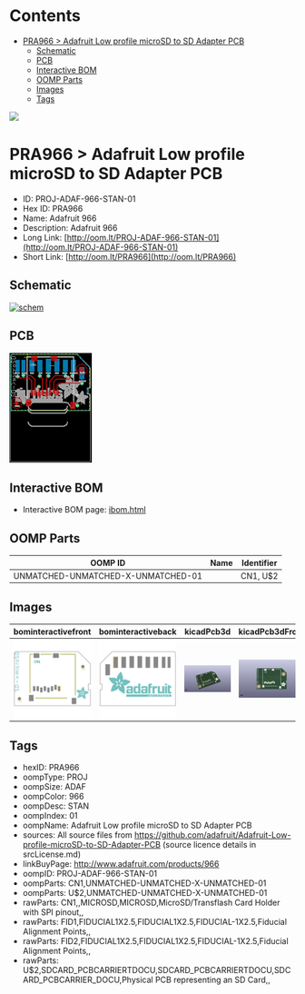 



Contents
========

* [PRA966 > Adafruit Low profile microSD to SD Adapter PCB](#pra966--adafruit-low-profile-microsd-to-sd-adapter-pcb)
	* [Schematic](#schematic)
	* [PCB](#pcb)
	* [Interactive BOM](#interactive-bom)
	* [OOMP Parts](#oomp-parts)
	* [Images](#images)
	* [Tags](#tags)
  
![][im]
# PRA966 > Adafruit Low profile microSD to SD Adapter PCB

- ID: PROJ-ADAF-966-STAN-01
- Hex ID: PRA966
- Name: Adafruit 966
- Description: Adafruit 966
- Long Link: [http://oom.lt/PROJ-ADAF-966-STAN-01](http://oom.lt/PROJ-ADAF-966-STAN-01)
- Short Link: [http://oom.lt/PRA966](http://oom.lt/PRA966)

## Schematic
  
[![schem](eagleSchemImage.png)](eagleSchemImage.png)
## PCB
  
[![pcb](eagleImage.png)](eagleImage.png)
## Interactive BOM

- Interactive BOM page: [ibom.html](https://htmlpreview.github.io/?https://github.com/oomlout/oomlout_OOMP_projects/blob/main/PROJ-ADAF-966-STAN-01/kicad/bom/ibom.html)

## OOMP Parts
  

|OOMP ID|Name|Identifier|
| :---: | :---: | :---: |
|UNMATCHED-UNMATCHED-X-UNMATCHED-01||CN1, U$2|

## Images
  
  

|bominteractivefront|bominteractiveback|kicadPcb3d|kicadPcb3dFront|kicadPcb3dBack|kicadSchem|eagleImage|eagleSchemImage|pcbdraw|pcbdrawback|
| :---: | :---: | :---: | :---: | :---: | :---: | :---: | :---: | :---: | :---: |
|[![bominteractivefront](bomFront_140.png)](bomFront.png)|[![bominteractiveback](bomBack_140.png)](bomBack.png)|[![kicadPcb3d](kicadPcb3d_140.png)](kicadPcb3d.png)|[![kicadPcb3dFront](kicadPcb3dFront_140.png)](kicadPcb3dFront.png)|[![kicadPcb3dBack](kicadPcb3dBack_140.png)](kicadPcb3dBack.png)|[![kicadSchem](kicadSchem_140.png)](kicadSchem.png)|[![eagleImage](eagleImage_140.png)](eagleImage.png)|[![eagleSchemImage](eagleSchemImage_140.png)](eagleSchemImage.png)|[![pcbdraw](pcbdraw_140.png)](pcbdraw.png)|[![pcbdrawback](pcbdrawBack_140.png)](pcbdrawBack.png)|

## Tags

- hexID: PRA966
- oompType: PROJ
- oompSize: ADAF
- oompColor: 966
- oompDesc: STAN
- oompIndex: 01
- oompName: Adafruit Low profile microSD to SD Adapter PCB
- sources: All source files from https://github.com/adafruit/Adafruit-Low-profile-microSD-to-SD-Adapter-PCB (source licence details in srcLicense.md)
- linkBuyPage: http://www.adafruit.com/products/966
- oompID: PROJ-ADAF-966-STAN-01
- oompParts: CN1,UNMATCHED-UNMATCHED-X-UNMATCHED-01
- oompParts: U$2,UNMATCHED-UNMATCHED-X-UNMATCHED-01
- rawParts: CN1,,MICROSD,MICROSD,MicroSD/Transflash Card Holder with SPI pinout,,
- rawParts: FID1,FIDUCIAL1X2.5,FIDUCIAL1X2.5,FIDUCIAL-1X2.5,Fiducial Alignment Points,,
- rawParts: FID2,FIDUCIAL1X2.5,FIDUCIAL1X2.5,FIDUCIAL-1X2.5,Fiducial Alignment Points,,
- rawParts: U$2,SDCARD_PCBCARRIERTDOCU,SDCARD_PCBCARRIERTDOCU,SDCARD_PCBCARRIER_DOCU,Physical PCB representing an SD Card,,



[im]: kicadPcb3d_450.png
